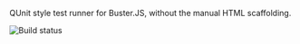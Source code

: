 QUnit style test runner for Buster.JS, without the manual HTML scaffolding.

![Build status](https://secure.travis-ci.org/busterjs/buster-static.png?branch=master)

